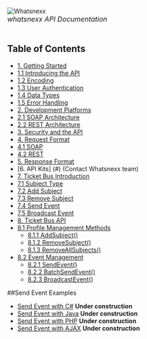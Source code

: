 <br/>![Whatsnexx](http://whatsnexx.com/wp-content/themes/whatsnexx/img/logo.png)<br/>
<font size="3"><i>whatsnexx API Documentation</i></font></div>
<br/><br/>
## <a name="contents"></a>Table of Contents
* [1. Getting Started](https://github.com/whatsnexx/Whatsnexx/wiki/1.-Getting-Started)
 * [1.1 Introducing the API](https://github.com/whatsnexx/Whatsnexx/wiki/1.-Getting-Started#wiki-1.1)
 * [1.2 Encoding](https://github.com/whatsnexx/Whatsnexx/wiki/1.-Getting-Started#wiki-1.2)
 * [1.3 User Authentication](https://github.com/whatsnexx/Whatsnexx/wiki/1.-Getting-Started#wiki-user-1.3)
 * [1.4 Data Types](https://github.com/whatsnexx/Whatsnexx/wiki/1.-Getting-Started#wiki-1.4)
 * [1.5 Error Handling](https://github.com/whatsnexx/Whatsnexx/wiki/1.-Getting-Started#wiki-1.5)
* [2. Development Platforms](https://github.com/whatsnexx/Whatsnexx/wiki/2.-Development-Platforms)
 * [2.1 SOAP Architecture](https://github.com/whatsnexx/Whatsnexx/wiki/2.-Development-Platforms#wiki-2.1)
 * [2.2 REST Architecture](https://github.com/whatsnexx/Whatsnexx/wiki/2.-Development-Platforms#wiki-2.2)
* [3. Security and the API](https://github.com/whatsnexx/Whatsnexx/wiki/3.-Security-and-the-API)
* [4. Request Format](https://github.com/whatsnexx/Whatsnexx/wiki/4.-Request-Format)
 * [4.1 SOAP](https://github.com/whatsnexx/Whatsnexx/wiki/4.-Request-Format#wiki-4.1)
 * [4.2 REST](https://github.com/whatsnexx/Whatsnexx/wiki/4.-Request-Format#wiki-4.2)
* [5. Response Format](https://github.com/whatsnexx/Whatsnexx/wiki/5.-Response-Format)
* [6. API Kits] (#) (Contact Whatsnexx team)
* [7. Ticket Bus Introduction](https://github.com/whatsnexx/Whatsnexx/wiki/7.-Ticket-Bus-Introduction)
 * [7.1 Subject Type](https://github.com/whatsnexx/Whatsnexx/wiki/7.-Ticket-Bus-Introduction#wiki-7.1)
 * [7.2 Add Subject](https://github.com/whatsnexx/Whatsnexx/wiki/7.-Ticket-Bus-Introduction#wiki-7.2)
 * [7.3 Remove Subject](https://github.com/whatsnexx/Whatsnexx/wiki/7.-Ticket-Bus-Introduction#wiki-7.3)
 * [7.4 Send Event](https://github.com/whatsnexx/Whatsnexx/wiki/7.-Ticket-Bus-Introduction#wiki-7.4)
 * [7.5 Broadcast Event](https://github.com/whatsnexx/Whatsnexx/wiki/7.-Ticket-Bus-Introduction#wiki-7.5)
* [8. Ticket Bus API](https://github.com/whatsnexx/Whatsnexx/wiki/8.-Ticket-Bus-API)
 * [8.1 Profile Management Methods](https://github.com/whatsnexx/Whatsnexx/wiki/8.-Ticket-Bus-API#wiki-8.1)
     * [8.1.1 AddSubject()](https://github.com/whatsnexx/Whatsnexx/wiki/8.-Ticket-Bus-API#wiki-8.1.1)
     * [8.1.2 RemoveSubject()](https://github.com/whatsnexx/Whatsnexx/wiki/8.-Ticket-Bus-API#wiki-8.1.2)
     * [8.1.3 RemoveAllSubjects()](https://github.com/whatsnexx/Whatsnexx/wiki/8.-Ticket-Bus-API#wiki-8.1.3)
 * [8.2 Event Management](https://github.com/whatsnexx/Whatsnexx/wiki/8.-Ticket-Bus-API#wiki-8.2)
     * [8.2.1 SendEvent()](https://github.com/whatsnexx/Whatsnexx/wiki/8.-Ticket-Bus-API#wiki-8.2.1)
     * [8.2.2 BatchSendEvent()](https://github.com/whatsnexx/Whatsnexx/wiki/8.-Ticket-Bus-API#wiki-8.2.2)
     * [8.2.3 BroadcastEvent()](https://github.com/whatsnexx/Whatsnexx/wiki/8.-Ticket-Bus-API#wiki-8.2.3)


##Send Event Examples

* [Send Event with C#](#) **Under construction**
* [Send Event with Java](#) **Under construction**
* [Send Event with PHP](#) **Under construction**
* [Send Event with AJAX](#) **Under construction**

